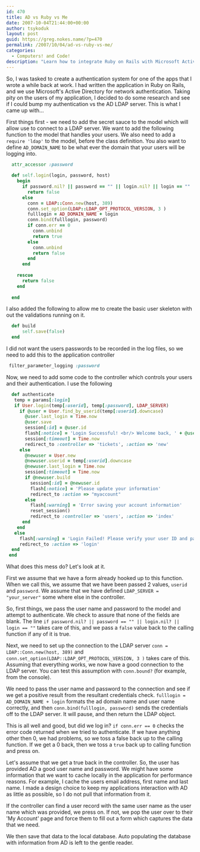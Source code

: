 ```yaml
---
id: 470
title: AD vs Ruby vs Me
date: 2007-10-04T21:44:00+00:00
author: tsykoduk
layout: post
guid: https://greg.nokes.name/?p=470
permalink: /2007/10/04/ad-vs-ruby-vs-me/
categories:
  - Computers! and Code!
description: "Learn how to integrate Ruby on Rails with Microsoft Active Directory for seamless LDAP authentication. Complete code examples and setup guide included."
---
```

<p>So, I was tasked to create a authentication system for one of the apps that I wrote a while back at work. I had written the application in Ruby on Rails, and we use Microsoft's Active Directory for network authentication. Taking pity on the users of my application, I decided to do some research and see if I could bump my authentication vs the <span class="caps">AD LDAP</span> server. This is what I came up with...</p>

<!--more-->

<p>First things first - we need to add the secret sauce to the model which will allow use to connect to a <span class="caps">LDAP</span> server. We want to add the following function to the model that handles your users. We also need to add a <code>require 'ldap'</code> to the model, before the class definition. You also want to define <code>AD_DOMAIN_NAME</code> to be what ever the domain that your users will be logging into.</p>

```ruby
  attr_accessor :password
  
  def self.login(login, password, host)
    begin
      if password.nil? || password == "" || login.nil? || login == ""
        return false
      else
        conn = LDAP::Conn.new(host, 389)
        conn.set_option(LDAP::LDAP_OPT_PROTOCOL_VERSION, 3 )
        fulllogin = AD_DOMAIN_NAME + login
        conn.bind(fulllogin, password)
        if conn.err == 0
          conn.unbind
          return true
        else
          conn.unbind
          return false
        end
      end
      
    rescue
      return false
    end
  
  end
```

I also added the following to allow me to create the basic user skeleton with out the validations running on it.

```ruby  
  def build
      self.save(false)
  end
```

I did not want the users passwords to be recorded in the log files, so we need to add this to the application controller

```ruby
 filter_parameter_logging :password
```

Now, we need to add some code to the controller which controls your users and their authentication. I use the following

```ruby
  def authenticate
   temp = params[:login]
   if User.login(temp[:userid], temp[:password], LDAP_SERVER)
     if @user = User.find_by_userid(temp[:userid].downcase)
       @user.last_login = Time.now
       @user.save
       session[:id] = @user.id
       flash[:notice] = 'Login Successful! <br/> Welcome back, ' + @user.firstname
       session[:timeout] = Time.now
       redirect_to :controller => 'tickets', :action => 'new'
     else
       @newuser = User.new
       @newuser.userid = temp[:userid].downcase
       @newuser.last_login = Time.now
       session[:timeout] = Time.now
       if @newuser.build
         session[:id] = @newuser.id
         flash[:notice] = 'Please update your information'
         redirect_to :action => "myaccount"
       else
         flash[:warning] = 'Error saving your account information'
         reset_session()
         redirect_to :controller => 'users', :action => 'index'
      end
    end
   else
     flash[:warning] = 'Login Failed! Please verify your user ID and password and try again'
     redirect_to :action => 'login'
  end 
 end
```

<p>What does this mess do? Let's look at it.</p>


<p>First we assume that we have a form already hooked up to this function. When we call this, we assume that we have been passed 2 values, <code>userid</code> and <code>password</code>. We assume that we have defined <code>LDAP_SERVER = "your_server"</code> some where else in the controller.</p>


<p>So, first things, we pass the user name and password to the model and attempt to authenticate. We check to assure that none of the fields are blank. The line <code>if password.nil? || password == "" || login.nil? || login == ""</code> takes care of this, and we pass a <code>false</code> value back to the calling function if any of it is true.</p>


<p>Next, we need to set up the connection to the <span class="caps">LDAP</span> server <code>conn = LDAP::Conn.new(host, 389)</code> and <code>conn.set_option(LDAP::LDAP_OPT_PROTOCOL_VERSION, 3 )</code>  takes care of this. Assuming that everything works, we now have a good connection to the <span class="caps">LDAP</span> server. You can test this assumption with <code>conn.bound?</code> (for example, from the console).</p>


<p>We need to pass the user name and password to the connection and see if we get a positive result from the resultant credentials check. <code>fulllogin = AD_DOMAIN_NAME + login</code> formats the ad domain name and user name correctly, and then <code>conn.bind(fulllogin, password)</code> sends the credentials off to the <span class="caps">LDAP</span> server. It will pause, and then return the <span class="caps">LDAP</span> object.</p>


<p>This is all well and good, but did we log in? <code>if conn.err == 0</code> checks the error code returned when we tried to authenticate. If we have anything other then 0, we had problems, so we toss a false back up to the calling function. If we get a 0 back, then we toss a <code>true</code> back up to calling function and press on.</p>


<p>Let's assume that we get a true back in the controller. So, the user has provided AD a good user name and password. We might have some information that we want to cache locally in the application for performance reasons. For example, I cache the users email address, first name and last name. I made a design choice to keep my applications interaction with AD as little as possible, so I do not pull that information from it.</p>


<p>If the controller can find a user record with the same user name as the user name which was provided, we press on. If not, we pop the user over to their 'My Account' page and force them to fill out a form which captures the data that we need.</p>


<p>We then save that data to the local database. Auto populating the database with information from AD is left to the gentle reader.</p>